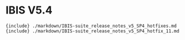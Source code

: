 # IBIS V5.4

```{include} ./markdown/IBIS-suite_release_notes_v5_SP4_Update_1_(Definitief).md
{include} ./markdown/IBIS-suite_release_notes_v5_SP4_hotfixes.md
{include} ./markdown/IBIS-suite_release_notes_v5_SP4_hotfix_11.md
```